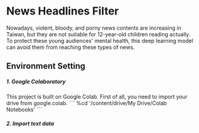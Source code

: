 # News Headlines Filter
Nowadays, violent, bloody, and porny news contents are increasing in Taiwan, but they are not suitable for 12-year-old children reading actually. To protect these young audiences' mental health, this deep learning model can avoid them from reaching these types of news.

## Environment Setting
 ##### 1. Google Colaboratory
 This project is built on Google Colab. First of all, you need to import your drive from google.colab.
        ˋˋˋ
        %cd '/content/drive/My Drive/Colab Notebooks'
        ˋˋˋ
 ##### 2. Import text data
